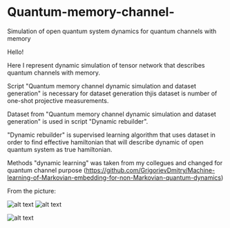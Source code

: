# Quantum-memory-channel-
Simulation of open quantum system dynamics for quantum channels with memory

Hello!

Here I represent dynamic simulation of tensor network that describes quantum channels with memory.

Script "Quantum memory channel dynamic simulation and dataset generation" is necessary for dataset generation thjis dataset is number of one-shot projective measurements.

Dataset from "Quantum memory channel dynamic simulation and dataset generation" is used in  script "Dynamic rebuilder".

"Dynamic rebuilder" is supervised learning algorithm that uses dataset in order to find effective hamiltonian that will describe dynamic of open quantum system as true hamiltonian.

Methods "dynamic learning" was taken from my collegues and changed for quantum channel purpose (https://github.com/GrigorievDmitry/Machine-learning-of-Markovian-embedding-for-non-Markovian-quantum-dynamics)



From the picture:

![alt text](https://pp.userapi.com/c849028/v849028415/1d2aff/Px2iD2TLWVM.jpg)
![alt text](https://pp.userapi.com/c850636/v850636246/152e88/WNYkqp0rzpU.jpg)


![alt text](https://sun9-14.userapi.com/c850236/v850236522/1cae03/9l0JvMKbfiw.jpg)
